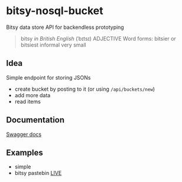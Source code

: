 # bitsy-nosql-bucket

Bitsy data store API for backendless prototyping

> bitsy
> _in British English_
> (ˈbɪtsɪ)
> ADJECTIVE
> Word forms: bitsier or bitsiest
> informal
> very small

## Idea

Simple endpoint for storing JSONs

- create bucket by posting to it (or using `/api/buckets/new`)
- add more data
- read items

## Documentation

[Swagger docs](https://bitsy-nosql-bucket.herokuapp.com/)

## Examples

- simple
- bitsy pastebin [LIVE](https://bitsy.now.sh)
